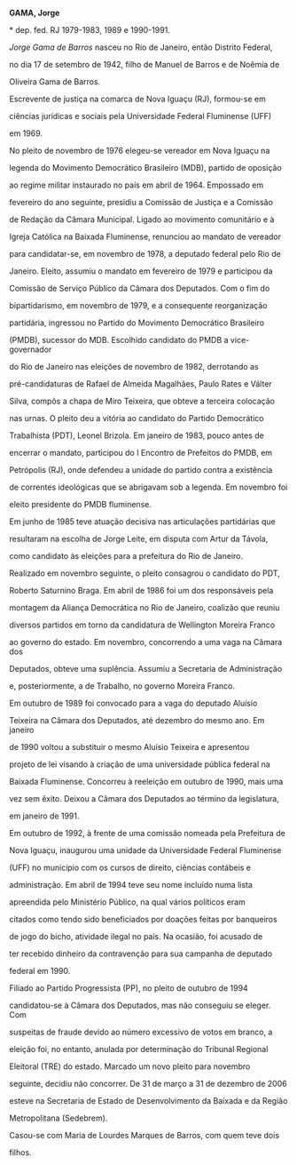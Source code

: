 **GAMA, Jorge**



\* dep. fed. RJ 1979-1983, 1989 e 1990-1991.



*Jorge Gama de Barros* nasceu no Rio de Janeiro, então Distrito Federal,

no dia 17 de setembro de 1942, filho de Manuel de Barros e de Noêmia de

Oliveira Gama de Barros.



Escrevente de justiça na comarca de Nova Iguaçu (RJ), formou-se em

ciências jurídicas e sociais pela Universidade Federal Fluminense (UFF)

em 1969.



No pleito de novembro de 1976 elegeu-se vereador em Nova Iguaçu na

legenda do Movimento Democrático Brasileiro (MDB), partido de oposição

ao regime militar instaurado no país em abril de 1964. Empossado em

fevereiro do ano seguinte, presidiu a Comissão de Justiça e a Comissão

de Redação da Câmara Municipal. Ligado ao movimento comunitário e à

Igreja Católica na Baixada Fluminense, renunciou ao mandato de vereador

para candidatar-se, em novembro de 1978, a deputado federal pelo Rio de

Janeiro. Eleito, assumiu o mandato em fevereiro de 1979 e participou da

Comissão de Serviço Público da Câmara dos Deputados. Com o fim do

bipartidarismo, em novembro de 1979, e a consequente reorganização

partidária, ingressou no Partido do Movimento Democrático Brasileiro

(PMDB), sucessor do MDB. Escolhido candidato do PMDB a vice-governador

do Rio de Janeiro nas eleições de novembro de 1982, derrotando as

pré-candidaturas de Rafael de Almeida Magalhães, Paulo Rates e Válter

Silva, compôs a chapa de Miro Teixeira, que obteve a terceira colocação

nas urnas. O pleito deu a vitória ao candidato do Partido Democrático

Trabalhista (PDT), Leonel Brizola. Em janeiro de 1983, pouco antes de

encerrar o mandato, participou do I Encontro de Prefeitos do PMDB, em

Petrópolis (RJ), onde defendeu a unidade do partido contra a existência

de correntes ideológicas que se abrigavam sob a legenda. Em novembro foi

eleito presidente do PMDB fluminense.



Em junho de 1985 teve atuação decisiva nas articulações partidárias que

resultaram na escolha de Jorge Leite, em disputa com Artur da Távola,

como candidato às eleições para a prefeitura do Rio de Janeiro.

Realizado em novembro seguinte, o pleito consagrou o candidato do PDT,

Roberto Saturnino Braga. Em abril de 1986 foi um dos responsáveis pela

montagem da Aliança Democrática no Rio de Janeiro, coalizão que reuniu

diversos partidos em torno da candidatura de Wellington Moreira Franco

ao governo do estado. Em novembro, concorrendo a uma vaga na Câmara dos

Deputados, obteve uma suplência. Assumiu a Secretaria de Administração

e, posteriormente, a de Trabalho, no governo Moreira Franco.



Em outubro de 1989 foi convocado para a vaga do deputado Aluísio

Teixeira na Câmara dos Deputados, até dezembro do mesmo ano. Em janeiro

de 1990 voltou a substituir o mesmo Aluísio Teixeira e apresentou

projeto de lei visando à criação de uma universidade pública federal na

Baixada Fluminense. Concorreu à reeleição em outubro de 1990, mais uma

vez sem êxito. Deixou a Câmara dos Deputados ao término da legislatura,

em janeiro de 1991.



Em outubro de 1992, à frente de uma comissão nomeada pela Prefeitura de

Nova Iguaçu, inaugurou uma unidade da Universidade Federal Fluminense

(UFF) no município com os cursos de direito, ciências contábeis e

administração. Em abril de 1994 teve seu nome incluído numa lista

apreendida pelo Ministério Público, na qual vários políticos eram

citados como tendo sido beneficiados por doações feitas por banqueiros

de jogo do bicho, atividade ilegal no país. Na ocasião, foi acusado de

ter recebido dinheiro da contravenção para sua campanha de deputado

federal em 1990.



Filiado ao Partido Progressista (PP), no pleito de outubro de 1994

candidatou-se à Câmara dos Deputados, mas não conseguiu se eleger. Com

suspeitas de fraude devido ao número excessivo de votos em branco, a

eleição foi, no entanto, anulada por determinação do Tribunal Regional

Eleitoral (TRE) do estado. Marcado um novo pleito para novembro

seguinte, decidiu não concorrer. De 31 de março a 31 de dezembro de 2006

esteve na Secretaria de Estado de Desenvolvimento da Baixada e da Região

Metropolitana (Sedebrem).



Casou-se com Maria de Lourdes Marques de Barros, com quem teve dois

filhos.



